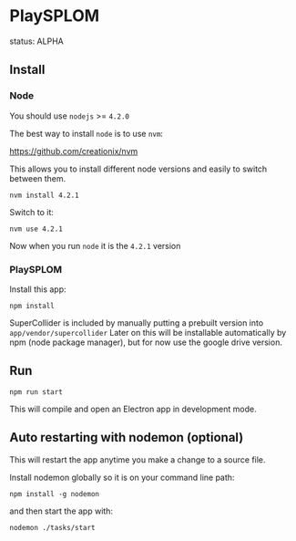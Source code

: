 # PlaySPLOM

status: ALPHA

## Install

### Node

You should use `nodejs` >= `4.2.0`

The best way to install `node` is to use `nvm`:

https://github.com/creationix/nvm

This allows you to install different node versions and easily to switch between them.

    nvm install 4.2.1

Switch to it:

    nvm use 4.2.1

Now when you run `node` it is the `4.2.1` version

### PlaySPLOM

Install this app:

    npm install


SuperCollider is included by manually putting a prebuilt version into `app/vendor/supercollider`
Later on this will be installable automatically by npm (node package manager), but for now use the google drive version.


## Run

    npm run start

This will compile and open an Electron app in development mode.


## Auto restarting with nodemon (optional)

This will restart the app anytime you make a change to a source file.

Install nodemon globally so it is on your command line path:

    npm install -g nodemon

and then start the app with:

    nodemon ./tasks/start
